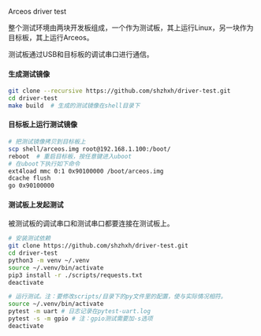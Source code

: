 Arceos driver test

整个测试环境由两块开发板组成，一个作为测试板，其上运行Linux，另一块作为目标板，其上运行Arceos。

测试板通过USB和目标板的调试串口进行通信。

#### 生成测试镜像

```sh
git clone --recursive https://github.com/shzhxh/driver-test.git
cd driver-test
make build  # 生成的测试镜像在shell目录下
```
#### 目标板上运行测试镜像

```sh
# 把测试镜像拷贝到目标板上
scp shell/arceos.img root@192.168.1.100:/boot/
reboot  # 重启目标板，按任意键进入uboot
# 在uboot下执行如下命令
ext4load mmc 0:1 0x90100000 /boot/arceos.img
dcache flush
go 0x90100000
```

#### 测试板上发起测试

被测试板的调试串口和测试串口都要连接在测试板上。

```sh
# 安装测试依赖
git clone https://github.com/shzhxh/driver-test.git
cd driver-test
python3 -m venv ~/.venv
source ~/.venv/bin/activate
pip3 install -r ./scripts/requests.txt
deactivate

# 运行测试。注：要修改scripts/目录下的py文件里的配置，使与实际情况相符。
source ~/.venv/bin/activate
pytest -m uart # 日志记录在pytest-uart.log
pytest -s -m gpio # 注：gpio测试需要加-s选项
deactivate
```
